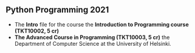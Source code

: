 ## Python Programming 2021
- The **Intro** file for the course the **Introduction to Programming course (TKT10002, 5 cr)**
- **The Advanced Course in Programming (TKT10003, 5 cr)** the Department of Computer Science at the University of Helsinki.
